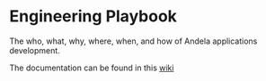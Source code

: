 # Engineering Playbook

The who, what, why, where, when, and how of Andela applications development.

The documentation can be found in this [wiki](https://github.com/andela/engineering-docs/wiki)
